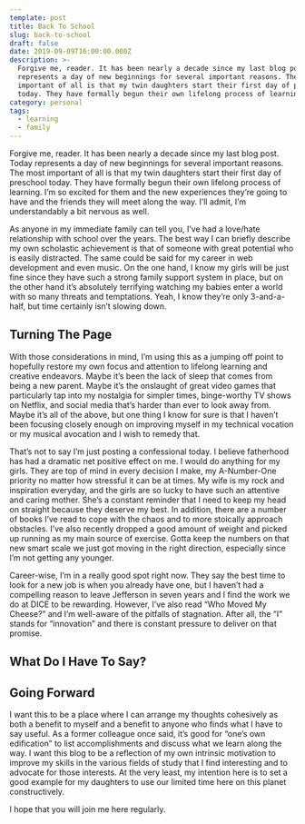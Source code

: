 ```yaml
---
template: post
title: Back To School
slug: back-to-school
draft: false
date: 2019-09-09T16:00:00.000Z
description: >-
  Forgive me, reader. It has been nearly a decade since my last blog post. Today
  represents a day of new beginnings for several important reasons. The most
  important of all is that my twin daughters start their first day of preschool
  today. They have formally begun their own lifelong process of learning.
category: personal
tags:
  - learning
  - family
---
```

Forgive me, reader. It has been nearly a decade since my last blog post. Today represents a day of new beginnings for several important reasons. The most important of all is that my twin daughters start their first day of preschool today. They have formally begun their own lifelong process of learning. I’m so excited for them and the new experiences they’re going to have and the friends they will meet along the way. I’ll admit, I’m understandably a bit nervous as well.

As anyone in my immediate family can tell you, I’ve had a love/hate relationship with school over the years. The best way I can briefly describe my own scholastic achievement is that of someone with great potential who is easily distracted. The same could be said for my career in web development and even music. On the one hand, I know my girls will be just fine since they have such a strong family support system in place, but on the other hand it’s absolutely terrifying watching my babies enter a world with so many threats and temptations. Yeah, I know they’re only 3-and-a-half, but time certainly isn’t slowing down.

## Turning The Page

With those considerations in mind, I’m using this as a jumping off point to hopefully restore my own focus and attention to lifelong learning and creative endeavors. Maybe it’s been the lack of sleep that comes from being a new parent. Maybe it’s the onslaught of great video games that particularly tap into my nostalgia for simpler times, binge-worthy TV shows on Netflix, and social media that’s harder than ever to look away from. Maybe it’s all of the above, but one thing I know for sure is that I haven’t been focusing closely enough on improving myself in my technical vocation or my musical avocation and I wish to remedy that.

That’s not to say I’m just posting a confessional today. I believe fatherhood has had a dramatic net positive effect on me. I would do anything for my girls. They are top of mind in every decision I make, my A-Number-One priority no matter how stressful it can be at times. My wife is my rock and inspiration everyday, and the girls are so lucky to have such an attentive and caring mother. She’s a constant reminder that I need to keep my head on straight because they deserve my best. In addition, there are a number of books I’ve read to cope with the chaos and to more stoically approach obstacles. I’ve also recently dropped a good amount of weight and picked up running as my main source of exercise. Gotta keep the numbers on that new smart scale we just got moving in the right direction, especially since I’m not getting any younger.

Career-wise, I’m in a really good spot right now. They say the best time to look for a new job is when you already have one, but I haven’t had a compelling reason to leave Jefferson in seven years and I find the work we do at DICE to be rewarding. However, I’ve also read “Who Moved My Cheese?” and I’m well-aware of the pitfalls of stagnation. After all, the “I” stands for “innovation” and there is constant pressure to deliver on that promise.

## What Do I Have To Say?

## Going Forward

I want this to be a place where I can arrange my thoughts cohesively as both a benefit to myself and a benefit to anyone who finds what I have to say useful. As a former colleague once said, it’s good for “one’s own edification” to list accomplishments and discuss what we learn along the way. I want this blog to be a reflection of my own intrinsic motivation to improve my skills in the various fields of study that I find interesting and to advocate for those interests. At the very least, my intention here is to set a good example for my daughters to use our limited time here on this planet constructively.

I hope that you will join me here regularly.
